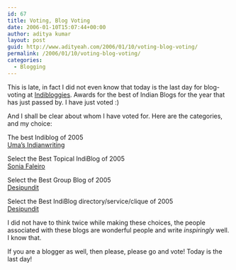 ```yaml
---
id: 67
title: Voting, Blog Voting
date: 2006-01-10T15:07:44+00:00
author: aditya kumar
layout: post
guid: http://www.adityeah.com/2006/01/10/voting-blog-voting/
permalink: /2006/01/10/voting-blog-voting/
categories:
  - Blogging
---
```

This is late, in fact I did not even know that today is the last day for blog-voting at [Indibloggies](http://www.indibloggies.org/). Awards for the best of Indian Blogs for the year that has just passed by. I have just voted :)  
  
And I shall be clear about whom I have voted for. Here are the categories, and my choice:  
  
The best Indiblog of 2005  
[Uma&#8217;s Indianwriting](http://indianwriting.blogspot.com) 

Select the Best Topical IndiBlog of 2005  
[Sonia Faleiro](http://soniafaleiro.blogspot.com)

Select the Best Group Blog of 2005  
[Desipundit](http://www.desipundit.com)

Select the Best IndiBlog directory/service/clique of 2005  
[Desipundit](http://www.desipundit.com)

I did not have to think twice while making these choices, the people associated with these blogs are wonderful people and write _inspiringly_ well. I know that.  
  
If you are a blogger as well, then please, please go and vote! Today is the last day!
